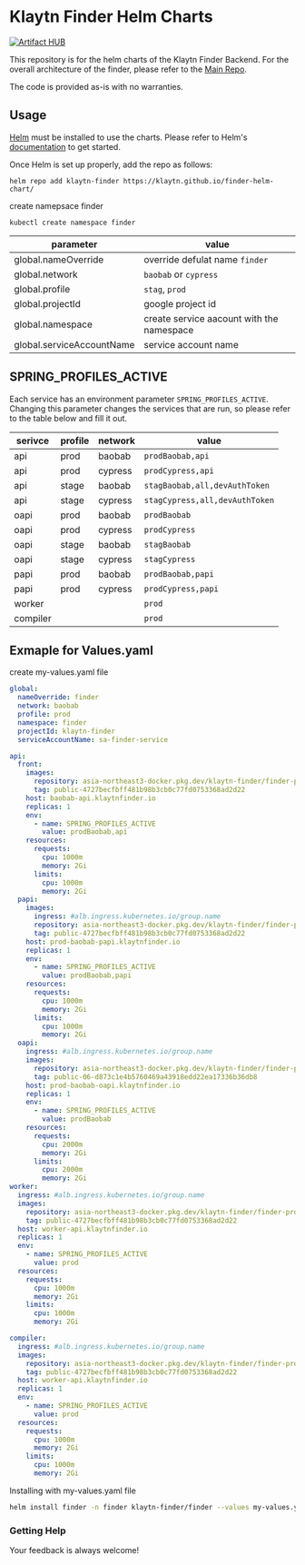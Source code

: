 # Klaytn Finder Helm Charts

[![Artifact HUB](https://img.shields.io/endpoint?url=https://artifacthub.io/badge/repository/klaytn)](hhttps://klaytn.foundation/)

This repository is for the helm charts of the Klaytn Finder Backend.
For the overall architecture of the finder, please refer to the [Main Repo](https://github.com/klaytn/finder/blob/main/README.md).

The code is provided as-is with no warranties.

## Usage

[Helm](https://helm.sh) must be installed to use the charts.
Please refer to Helm's [documentation](https://helm.sh/docs/) to get started.

Once Helm is set up properly, add the repo as follows:

```console
helm repo add klaytn-finder https://klaytn.github.io/finder-helm-chart/
```

create namepsace finder

```console
kubectl create namespace finder
```

| parameter                 | value                                     |
| ------------------------- | ----------------------------------------- |
| global.nameOverride       | override defulat name `finder`            |
| global.network            | `baobab` or `cypress`                     |
| global.profile            | `stag`, `prod`                            |
| global.projectId          | google project id                         |
| global.namespace          | create service aacount with the namespace |
| global.serviceAccountName | service account name                      |

## SPRING_PROFILES_ACTIVE

Each service has an environment parameter `SPRING_PROFILES_ACTIVE`. Changing this parameter changes the services that are run, so please refer to the table below and fill it out.

| serivce  | profile | network | value                          |
| -------- | ------- | ------- | ------------------------------ |
| api      | prod    | baobab  | `prodBaobab,api`               |
| api      | prod    | cypress | `prodCypress,api`              |
| api      | stage   | baobab  | `stagBaobab,all,devAuthToken`  |
| api      | stage   | cypress | `stagCypress,all,devAuthToken` |
| oapi     | prod    | baobab  | `prodBaobab`                   |
| oapi     | prod    | cypress | `prodCypress`                  |
| oapi     | stage   | baobab  | `stagBaobab`                   |
| oapi     | stage   | cypress | `stagCypress`                  |
| papi     | prod    | baobab  | `prodBaobab,papi`              |
| papi     | prod    | cypress | `prodCypress,papi`             |
| worker   |         |         | `prod`                         |
| compiler |         |         | `prod`                         |

## Exmaple for Values.yaml

create my-values.yaml file

```yaml
global:
  nameOverride: finder
  network: baobab
  profile: prod
  namespace: finder
  projectId: klaytn-finder
  serviceAccountName: sa-finder-service

api:
  front:
    images:
      repository: asia-northeast3-docker.pkg.dev/klaytn-finder/finder-prod/finder-api
      tag: public-4727becfbff481b98b3cb0c77fd0753368ad2d22
    host: baobab-api.klaytnfinder.io
    replicas: 1
    env:
      - name: SPRING_PROFILES_ACTIVE
        value: prodBaobab,api
    resources:
      requests:
        cpu: 1000m
        memory: 2Gi
      limits:
        cpu: 1000m
        memory: 2Gi
  papi:
    images:
      ingress: #alb.ingress.kubernetes.io/group.name
      repository: asia-northeast3-docker.pkg.dev/klaytn-finder/finder-prod/finder-api
      tag: public-4727becfbff481b98b3cb0c77fd0753368ad2d22
    host: prod-baobab-papi.klaytnfinder.io
    replicas: 1
    env:
      - name: SPRING_PROFILES_ACTIVE
        value: prodBaobab,papi
    resources:
      requests:
        cpu: 1000m
        memory: 2Gi
      limits:
        cpu: 1000m
        memory: 2Gi
  oapi:
    ingress: #alb.ingress.kubernetes.io/group.name
    images:
      repository: asia-northeast3-docker.pkg.dev/klaytn-finder/finder-prod/finder-oapi
      tag: public-06-d873c1e4b5760469a43918edd22ea17336b36db8
    host: prod-baobab-oapi.klaytnfinder.io
    replicas: 1
    env:
      - name: SPRING_PROFILES_ACTIVE
        value: prodBaobab
    resources:
      requests:
        cpu: 2000m
        memory: 2Gi
      limits:
        cpu: 2000m
        memory: 2Gi
worker:
  ingress: #alb.ingress.kubernetes.io/group.name
  images:
    repository: asia-northeast3-docker.pkg.dev/klaytn-finder/finder-prod/finder-worker
    tag: public-4727becfbff481b98b3cb0c77fd0753368ad2d22
  host: worker-api.klaytnfinder.io
  replicas: 1
  env:
    - name: SPRING_PROFILES_ACTIVE
      value: prod
  resources:
    requests:
      cpu: 1000m
      memory: 2Gi
    limits:
      cpu: 1000m
      memory: 2Gi

compiler:
  ingress: #alb.ingress.kubernetes.io/group.name
  images:
    repository: asia-northeast3-docker.pkg.dev/klaytn-finder/finder-prod/finder-worker
    tag: public-4727becfbff481b98b3cb0c77fd0753368ad2d22
  host: worker-api.klaytnfinder.io
  replicas: 1
  env:
    - name: SPRING_PROFILES_ACTIVE
      value: prod
  resources:
    requests:
      cpu: 1000m
      memory: 2Gi
    limits:
      cpu: 1000m
      memory: 2Gi
```

Installing with my-values.yaml file

```bash
helm install finder -n finder klaytn-finder/finder --values my-values.yaml
```

### <a name="help"></a>Getting Help

Your feedback is always welcome!
